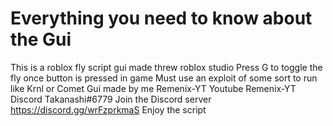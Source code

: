 # Everything you need to know about the Gui
This is a roblox fly script gui made threw roblox studio
Press G to toggle the fly once button is pressed in game 
Must use an exploit of some sort to run like Krnl or Comet 
Gui made by me Remenix-YT 
Youtube Remenix-YT 
Discord Takanashi#6779
Join the Discord server https://discord.gg/wrFzprkmaS
Enjoy the script 
